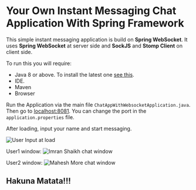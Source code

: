 # Your Own Instant Messaging Chat Application With Spring Framework

This simple instant messaging application is build on **Spring WebSocket**.
It uses **Spring WebSocket** at server side and **SockJS** and **Stomp Client** on client side.

To run this you will require:
* Java 8 or above. To install the latest one [see this]("https://www.coderstea.com/post.php?article_nm=install-latest-(or-any)-java-version-in-4-simple-steps-on-windows").
* IDE.
* Maven
* Browser

Run the Application via the main file ```ChatAppWithWebsocketApplication.java```. 
Then go to [localhost:8081]("http://localhost:8081").
You can change the port in the ```application.properties``` file.

After loading, input your name and start messaging.

![User Input at load](https://i.postimg.cc/h4xJHR4B/1-input-your-name.jpg)

User1 window: 
![Imran Shaikh chat window](https://i.postimg.cc/fRWJt3cz/imran-chat.jpg)

User2 window:
![Mahesh More chat window](https://i.postimg.cc/J45sz3BY/mahesh-chat.jpg)


## Hakuna Matata!!!
